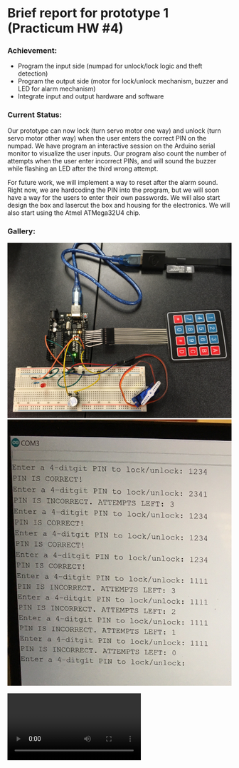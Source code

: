 # Brief report for prototype 1 (Practicum HW #4)

### Achievement:
- Program the input side (numpad for unlock/lock logic and theft detection)
- Program the output side (motor for lock/unlock mechanism, buzzer and LED for alarm mechanism)
- Integrate input and output hardware and software

### Current Status:
Our prototype can now lock (turn servo motor one way) and unlock (turn servo motor other way) when the user enters the correct PIN on the numpad. We have program an interactive session on the Arduino serial monitor to visualize the user inputs. Our program also count the number of attempts when the user enter incorrect PINs, and will sound the buzzer while flashing an LED after the third wrong attempt. 

For future work, we will implement a way to reset after the alarm sound. Right now, we are hardcoding the PIN into the program, but we will soon have a way for the users to enter their own passwords. We will also start design the box and lasercut the box and housing for the electronics. We will also start using the Atmel ATMega32U4 chip.

### Gallery:

![proto1_img](images/ece411_proto1_img0.jpeg)
![proto1_img](images/ece411_proto1_img1.jpeg)

![Proto1 Video](images/ece411_proto1_vid.MOV)
